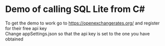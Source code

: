 # Demo of calling SQL Lite from C#
To get the demo to work go to https://openexchangerates.org/ and register for their free api key<br/>
Change appSettings.json so that the api key is set to the one you have obtained<br/>